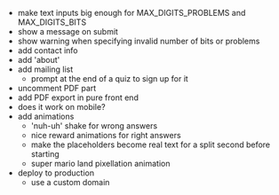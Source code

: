 - make text inputs big enough for MAX_DIGITS_PROBLEMS and MAX_DIGITS_BITS
- show a message on submit
- show warning when specifying invalid number of bits or problems
- add contact info
- add 'about'
- add mailing list
  - prompt at the end of a quiz to sign up for it
- uncomment PDF part
- add PDF export in pure front end
- does it work on mobile?
- add animations
  - 'nuh-uh' shake for wrong answers
  - nice reward animations for right answers
  - make the placeholders become real text for a split second before starting
  - super mario land pixellation animation
- deploy to production
  - use a custom domain
